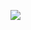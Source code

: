 ![](www.plantuml.com/plantuml/png/bL3BIiD05DtVhxXBksW_G4hfGX11DnO_u3OvYOFp23CtrIB-ktUaHLEAfH32cJcFd9DrKSaw1a_gr8DV2Xefu2vbVeZs3g8kHIxxeWZaqIbhukpwL-NMPJIL9f96pM7kV81tsC6dmSv4LIMnj_XDwlHTCZw9sPwgv_cSRvuXBGy9clUpl_UFgNTnShD1R3cW5EbH9imJf8mPh0ZsML73P_ac1TkbilKLnzRL1HP5nyu7_U4K47Lsoct6OR0CC_rYNYnMnyPyoykbYuqVMwnMTBvSDLoizPE43xNPnP8kwwzlyOzXyhUlbzwx7RW3sgqqRwTJw8jeRNWC_Xi0)
